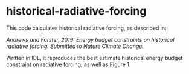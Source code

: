 # historical-radiative-forcing
This code calculates historical radiative forcing, as described in:

*Andrews and Forster, 2019: Energy budget constraints on historical radiative forcing.  Submitted to Nature Climate Change.*

Written in IDL, it reproduces the best estimate historical energy budget constraint on radiative forcing, as well as Figure 1.
